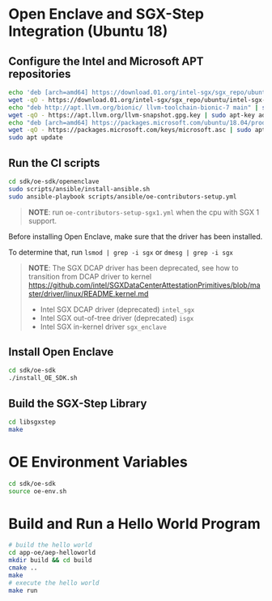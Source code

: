 # Open Enclave and SGX-Step Integration (Ubuntu 18)

## Configure the Intel and Microsoft APT repositories

```sh
echo 'deb [arch=amd64] https://download.01.org/intel-sgx/sgx_repo/ubuntu bionic main' | sudo tee /etc/apt/sources.list.d/intel-sgx.list
wget -qO - https://download.01.org/intel-sgx/sgx_repo/ubuntu/intel-sgx-deb.key | sudo apt-key add -
echo "deb http://apt.llvm.org/bionic/ llvm-toolchain-bionic-7 main" | sudo tee /etc/apt/sources.list.d/llvm-toolchain-bionic-7.list
wget -qO - https://apt.llvm.org/llvm-snapshot.gpg.key | sudo apt-key add -
echo "deb [arch=amd64] https://packages.microsoft.com/ubuntu/18.04/prod bionic main" | sudo tee /etc/apt/sources.list.d/msprod.list
wget -qO - https://packages.microsoft.com/keys/microsoft.asc | sudo apt-key add -
sudo apt update
```

## Run the CI scripts 

```sh
cd sdk/oe-sdk/openenclave
sudo scripts/ansible/install-ansible.sh
sudo ansible-playbook scripts/ansible/oe-contributors-setup.yml
```

> **NOTE**:
> run `oe-contributors-setup-sgx1.yml` when the cpu with SGX 1 support. 

Before installing Open Enclave, make sure that the driver has been installed. 

To determine that, run `lsmod | grep -i sgx` or `dmesg | grep -i sgx`

> **NOTE**:
> The SGX DCAP driver has been deprecated, see how to transition from DCAP driver to kernel <https://github.com/intel/SGXDataCenterAttestationPrimitives/blob/master/driver/linux/README.kernel.md>
> - Intel SGX DCAP driver (deprecated) `intel_sgx`
> - Intel SGX out-of-tree driver (deprecated) `isgx`
> - Intel SGX in-kernel driver `sgx_enclave`


## Install Open Enclave 

```sh
cd sdk/oe-sdk
./install_OE_SDK.sh
```

## Build the SGX-Step Library 

```sh
cd libsgxstep
make
```

# OE Environment Variables 

```sh
cd sdk/oe-sdk
source oe-env.sh
```

# Build and Run a Hello World Program 

```sh
# build the hello world 
cd app-oe/aep-helloworld
mkdir build && cd build 
cmake .. 
make
# execute the hello world
make run
```
